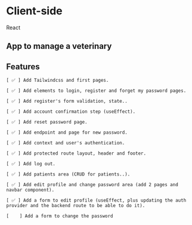 # Client-side

React

## App to manage a veterinary

## Features

    [ ✅ ] Add Tailwindcss and first pages.

    [ ✅ ] Add elements to login, register and forget my password pages.

    [ ✅ ] Add register's form validation, state..
    
    [ ✅ ] Add account confirmation step (useEffect).
 
    [ ✅ ] Add reset password page.

    [ ✅ ] Add endpoint and page for new password.

    [ ✅ ] Add context and user's authentication.

    [ ✅ ] Add protected route layout, header and footer.

    [ ✅ ] Add log out.

    [ ✅ ] Add patients area (CRUD for patients..).

    [ ✅ ] Add edit profile and change password area (add 2 pages and navbar component).

    [ ✅ ] Add a form to edit profile (useEffect, plus updating the auth provider and the backend route to be able to do it).

    [    ] Add a form to change the password